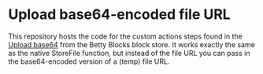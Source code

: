 # Upload base64-encoded file URL

This repository hosts the code for the custom actions steps found in the [Upload base64](https://my.bettyblocks.com/block-store/0a0eb6ab-531d-4045-bc46-a8ef943c1e84) from the Betty Blocks block store. It works exactly the same as the native StoreFile function, but instead of the file URL you can pass in the base64-encoded version of a (temp) file URL.
